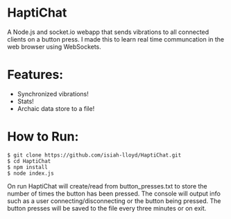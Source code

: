 # HaptiChat
A Node.js and socket.io webapp that sends vibrations to all connected clients on a button press. I made this to learn real time communcation in the web browser using WebSockets. 

# Features:
* Synchronized vibrations!
* Stats!
* Archaic data store to a file!

# How to Run: 
    $ git clone https://github.com/isiah-lloyd/HaptiChat.git
    $ cd HaptiChat
    $ npm install
    $ node index.js
On run HaptiChat will create/read from button_presses.txt to store the number of times the button has been pressed. The console will output info such as a user connecting/disconnecting or the button being pressed. The button presses will be saved to the file every three minutes or on exit. 
